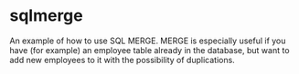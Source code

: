 # sqlmerge
An example of how to use SQL MERGE.
MERGE is especially useful if you have (for example) an employee table already in the database, but want to add new employees to it with the possibility of duplications.
